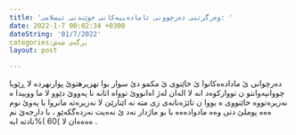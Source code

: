 ```yaml
---
title: 'وەرگرتنی دەرچوونی ئامادەییەكانی خوێندنی ئیسلامی: '
date: 2022-1-7 00:02:34 +0300
dateString: '01/7/2022'
categories:برگەی شەش
layout: post

---
```


دەرچوانی ئ مادادەەکانوا ئ خاێنوی ئ مکمو دئ سوار بوا نهزیرهتوئ پوارنهرده لا ڕێویا چووانپەوانتو ن
تووارکوەد انە لا الەان لەژ اەانووئ توواە اتانە نا پەووێ دێوو لا ما ووییدا ە نەزیرەتووە خاێنووی ە بووا ن
تاێژەنانەى زی متە نە اێنارێێ لا نەزیرەتە مانروا با پەوئ نوم ەەە پوملئ دنی وەە مادوادەەە با بو
ماژدار نەد ئ نەەیت نەردەگکەێو ، با دارجەێ نم ەەەەان لا )60 )%نادتە ابە .
